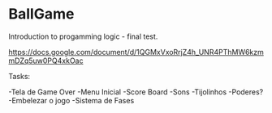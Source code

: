 # BallGame
Introduction to progamming logic - final test.

https://docs.google.com/document/d/1QGMxVxoRrjZ4h_UNR4PThMW6kzmmDZq5uw0PQ4xkOac

Tasks:

-Tela de Game Over 
-Menu Inicial
-Score Board
-Sons
-Tijolinhos
-Poderes?
-Embelezar o jogo
-Sistema de Fases

